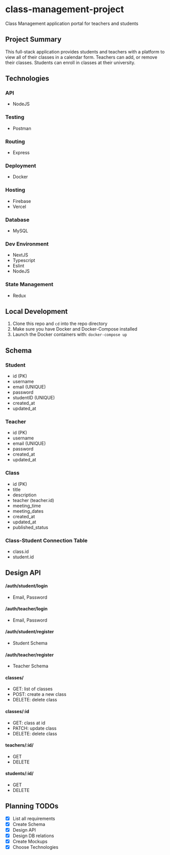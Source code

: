 # class-management-project
Class Management application portal for teachers and students

## Project Summary
This full-stack application provides students and teachers with a platform 
to view all of their classes in a calendar form. Teachers can add, or 
remove their classes. Students can enroll in classes at their university.

## Technologies

### API
- NodeJS

### Testing
- Postman

### Routing
- Express

### Deployment
- Docker

### Hosting
- Firebase
- Vercel

### Database
- MySQL

### Dev Environment
- NextJS
- Typescript
- Eslint
- NodeJS

### State Management
- Redux

## Local Development
1. Clone this repo and `cd` into the repo directory
2. Make sure you have Docker and Docker-Compose installed
4. Launch the Docker containers with: `docker-compose up`

## Schema

### Student

- id (PK)
- username
- email (UNIQUE)
- password
- studentID (UNIQUE)
- created_at
- updated_at

### Teacher

- id (PK)
- username
- email (UNIQUE)
- password
- created_at
- updated_at

### Class

- id (PK)
- title
- description
- teacher (teacher.id)
- meeting_time
- meeting_dates
- created_at
- updated_at
- published_status

### Class-Student Connection Table

- class.id
- student.id

## Design API

#### /auth/student/login
- Email, Password

#### /auth/teacher/login
- Email, Password

#### /auth/student/register
- Student Schema

#### /auth/teacher/register
- Teacher Schema

#### classes/
- GET: list of classes
- POST: create a new class
- DELETE: delete class

#### classes/:id
- GET: class at id
- PATCH: update class
- DELETE: delete class

#### teachers/:id/
- GET
- DELETE

#### students/:id/
- GET
- DELETE

## Planning TODOs
- [x] List all requirements
- [x] Create Schema
- [x] Design API
- [x] Design DB relations
- [x] Create Mockups
- [x] Choose Technologies
